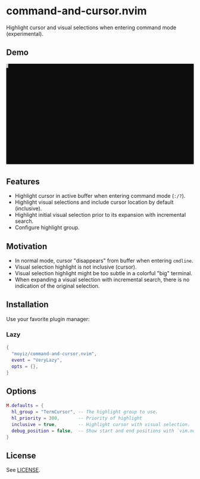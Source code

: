 # command-and-cursor.nvim

Highlight cursor and visual selections when entering command mode (experimental).

## Demo
![Demo](./demo.svg)

## Features
- Highlight cursor in active buffer when entering command mode (`:/?`).
- Highlight visual selections and include cursor location by default
  (inclusive).
- Highlight initial visual selection prior to its expansion with incremental
  search.
- Configure highlight group.

## Motivation
- In normal mode, cursor "disappears" from buffer when entering `cmdline`.
- Visual selection highlight is not inclusive (cursor).
- Visual selection highlight might be too subtle in a colorful "big" terminal.
- When expanding a visual selection with incremental search, there is no
  indication of the original selection.

## Installation
Use your favorite plugin manager:
### Lazy

```lua
{
  "moyiz/command-and-cursor.nvim",
  event = "VeryLazy",
  opts = {},
}
```

## Options
```lua
M.defaults = {
  hl_group = "TermCursor", -- The highlight group to use.
  hl_priority = 300,       -- Priority of highlight
  inclusive = true,        -- Highlight cursor with visual selection.
  debug_position = false,  -- Show start and end positions with `vim.notify`.
}
````

## License

See [LICENSE](./LICENSE).
